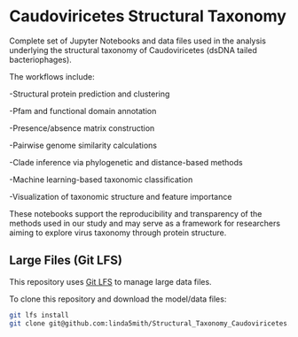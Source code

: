 # Caudoviricetes Structural Taxonomy
Complete set of Jupyter Notebooks and data files used in the analysis underlying the structural taxonomy of Caudoviricetes (dsDNA tailed bacteriophages). 

The workflows include:

-Structural protein prediction and clustering

-Pfam and functional domain annotation

-Presence/absence matrix construction

-Pairwise genome similarity calculations

-Clade inference via phylogenetic and distance-based methods

-Machine learning-based taxonomic classification

-Visualization of taxonomic structure and feature importance

These notebooks support the reproducibility and transparency of the methods used in our study and may serve as a framework for researchers aiming to explore virus taxonomy through protein structure.

## Large Files (Git LFS)

This repository uses [Git LFS](https://git-lfs.github.com/) to manage large data files.

To clone this repository and download the model/data files:

```bash
git lfs install
git clone git@github.com:linda5mith/Structural_Taxonomy_Caudoviricetes.git

